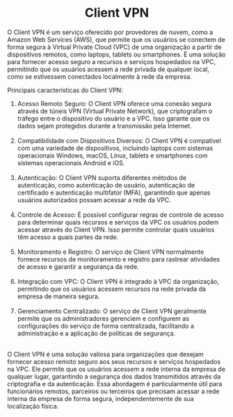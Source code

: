 <h1 align="center">Client VPN</h1>

O Client VPN é um serviço oferecido por provedores de nuvem, como a Amazon Web Services (AWS), que permite que os usuários se conectem de forma segura à Virtual Private Cloud (VPC) de uma organização a partir de dispositivos remotos, como laptops, tablets ou smartphones. É uma solução para fornecer acesso seguro a recursos e serviços hospedados na VPC, permitindo que os usuários acessem a rede privada de qualquer local, como se estivessem conectados localmente à rede da empresa.

Principais características do Client VPN:

<ol>

<li>Acesso Remoto Seguro: O Client VPN oferece uma conexão segura através de túneis VPN (Virtual Private Network), que criptografam o tráfego entre o dispositivo do usuário e a VPC. Isso garante que os dados sejam protegidos durante a transmissão pela Internet.</li><br>

<li>Compatibilidade com Dispositivos Diversos: O Client VPN é compatível com uma variedade de dispositivos, incluindo laptops com sistemas operacionais Windows, macOS, Linux, tablets e smartphones com sistemas operacionais Android e iOS.</li><br>

<li>Autenticação: O Client VPN suporta diferentes métodos de autenticação, como autenticação de usuário, autenticação de certificado e autenticação multifator (MFA), garantindo que apenas usuários autorizados possam acessar a rede da VPC.</li><br>

<li>Controle de Acesso: É possível configurar regras de controle de acesso para determinar quais recursos e serviços da VPC os usuários podem acessar através do Client VPN. Isso permite controlar quais usuários têm acesso a quais partes da rede.</li><br>

<li>Monitoramento e Registro: O serviço de Client VPN normalmente fornece recursos de monitoramento e registro para rastrear atividades de acesso e garantir a segurança da rede.</li><br>

<li>Integração com VPC: O Client VPN é integrado à VPC da organização, permitindo que os usuários acessem recursos na rede privada da empresa de maneira segura.</li><br>

<li>Gerenciamento Centralizado: O serviço de Client VPN geralmente permite que os administradores gerenciem e configurem as configurações do serviço de forma centralizada, facilitando a administração e a aplicação de políticas de segurança.</li><br>

</ol>

O Client VPN é uma solução valiosa para organizações que desejam fornecer acesso remoto seguro aos seus recursos e serviços hospedados na VPC. Ele permite que os usuários acessem a rede interna da empresa de qualquer lugar, garantindo a segurança dos dados transmitidos através da criptografia e da autenticação. Essa abordagem é particularmente útil para funcionários remotos, parceiros ou terceiros que precisam acessar a rede interna da empresa de forma segura, independentemente de sua localização física.